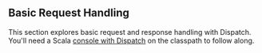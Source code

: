 Basic Request Handling
----------------------

This section explores basic request and response handling with
Dispatch. You'll need a Scala [console with Dispatch][try] on the
classpath to follow along.

[try]: Try+Dispatch.html
